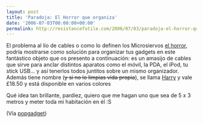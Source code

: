 ```yaml
---
layout: post
title: 'Paradoja: El Horror que organiza'
date: '2006-07-03T00:00:00+00:00'
permalink: http://resistancefutile.com/2006/07/03/paradoja-el-horror-que-organiza/
---
```

<a href="http://www.mocha.uk.com/shop/index.cgi?command=list&search=02-06-06"><img style="float:right; margin:0 0 10px 10px;cursor:pointer; cursor:hand;" src="http://photos1.blogger.com/blogger/6639/1972/320/harryjr.jpg" border="0" alt="" /></a>El problema al lío de cables o como lo definen los Microsiervos <a href="http://www.flickr.com/photos/wicho/42723929/">el horror</a>, podría mostrarse como solución para organizar tus gadgets en este fantástico objeto que os presento a continuación: es un amasijo de cables que sirve para anclar distintos aparatos como el móvil, la PDA, el iPod, tu stick USB... y así tenerlos todos juntitos sobre un mismo organizador. Además tiene nombre (<s>y si no lo limpias vida propia</s>), se llama <a href="http://www.mocha.uk.com/shop/index.cgi?command=list&search=02-06-06">Harry</a> y vale £18.50 y está disponible en varios colores

Qué idea tan brillante, pardiez, quiero que me hagan uno que sea de 5 x 3 metros y meter toda mi habitación en él :S

(Vía <a href="http://www.popgadget.net/2006/06/harry_the_messy_1.php">popgadget</a>)
